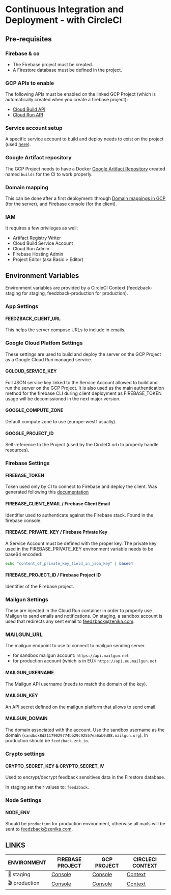 # Continuous Integration and Deployment - with CircleCI

## Pre-requisites

### Firebase & co

- The Firebase project must be created.
- A Firestore database must be defined in the project.

### GCP APIs to enable

The following APIs must be enabled on the linked GCP Project (which is automatically created when you create a firebase project):

- [Cloud Build API](https://console.cloud.google.com/apis/library/cloudbuild.googleapis.com)
- [Cloud Run API](https://console.cloud.google.com/apis/library/run.googleapis.com)

### Service account setup

A specific service account to build and deploy needs to exist on the project (used [here](#gcloud_service_key)).

### Google Artifact repository

The GCP Project needs to have a Docker [Google Artifact Repository](https://console.cloud.google.com/artifacts) created named `builds` for the CI to work properly.

### Domain mapping

This can be done after a first deployment: through [Domain mappings in GCP](https://console.cloud.google.com/run/domains) (for the server), and Firebase console (for the client).

### IAM

It requires a few privileges as well:

- Artifact Registry Writer
- Cloud Build Service Account
- Cloud Run Admin
- Firebase Hosting Admin
- Project Editor (aka Basic > Editor)

## Environment Variables

Environment variables are provided by a CircleCI Context (feedzback-staging for staging, feedzback-production for production).

### App Settings

#### FEEDZBACK_CLIENT_URL

This helps the server compose URLs to include in emails.

### Google Cloud Platfom Settings

These settings are used to build and deploy the server on the GCP Project as a Google Cloud Run managed service.

#### GCLOUD_SERVICE_KEY

Full JSON service key linked to the Service Account allowed to build and run the server on the GCP Project.
It is also used as the main authentication method for the firebase CLI during client deployment as FIREBASE_TOKEN usage will be decomissioned in the next major version.

#### GOOGLE_COMPUTE_ZONE

Default compute zone to use (europe-west1 usually).

#### GOOGLE_PROJECT_ID

Self-reference to the Project (used by the CircleCI orb to properly handle resources).

### Firebase Settings

#### FIREBASE_TOKEN

Token used only by CI to connect to Firebase and deploy the client. Was generated following this [documentation](https://firebase.google.com/docs/cli?authuser=0#cli-ci-systems)

#### FIREBASE_CLIENT_EMAIL / Firebase Client Email

Identifier used to authenticate against the Firebase stack. Found in the firebase console.

#### FIREBASE_PRIVATE_KEY / Firebase Private Key

A Service Account must be defined with the proper key. The private key used in the FIREBASE_PRIVATE_KEY environment variable needs to be base64 encoded:

```bash
echo "content_of_private_key_field_in_json_key" | base64
```

#### FIREBASE_PROJECT_ID / Firebase Project ID

Identifier of the Firebase project.

### Mailgun Settings

These are injected in the Cloud Run container in order to properly use Mailgun to send emails and notifications.
On staging, a sandbox account is used that redirects any sent email to [feedzback@zenika.com](mailto:feedzback@zenika.com).

### MAILGUN_URL

The mailgun endpoint to use to connect to mailgun sending server.
* for sandbox mailgun account: `https://api.mailgun.net`
* for production account (which is in EU): `https://api.eu.mailgun.net`

#### MAILGUN_USERNAME

The Mailgun API username (needs to match the domain of the key).

#### MAILGUN_KEY

An API secret defined on the mailgun platform that allows to send email.

#### MAILGUN_DOMAIN

The domain associated with the account.
Use the sandbox username as the domain (`sandbox8d21179029774bb29c92557ea6ab0d88.mailgun.org`).
In production should be `feedzback.znk.io`.

### Crypto settings

#### CRYPTO_SECRET_KEY & CRYPTO_SECRET_IV

Used to encrypt/decrypt feedback sensitives data in the Firestore database.

In staging set their values to: `feedzback`.

### Node Settings

#### NODE_ENV
Should be `production` for production environment, otherwise all mails will be sent to feedzback@zenika.com.

## LINKS

| ENVIRONMENT   | FIREBASE PROJECT                                                                     | GCP PROJECT                                                                                   | CIRCLECI CONTEXT                                                                                                                    |
| ------------- | ------------------------------------------------------------------------------------ | --------------------------------------------------------------------------------------------- | ----------------------------------------------------------------------------------------------------------------------------------- |
| 🚧 staging    | [Console](https://console.firebase.google.com/project/feedzback-v2-staging/overview) | [Console](https://console.cloud.google.com/home/dashboard?hl=en&project=feedzback-v2-staging) | [Context](https://app.circleci.com/settings/organization/github/Zenika/contexts/489bddb3-fe2e-465e-91f9-b9ba7a155e0d?return-to=%2F) |
| 🎬 production | [Console](https://console.firebase.google.com/project/feedzback-v2/overview)         | [Console](https://console.cloud.google.com/home/dashboard?hl=en&project=feedzback-v2)         | [Context]()                                                                                                                         |
